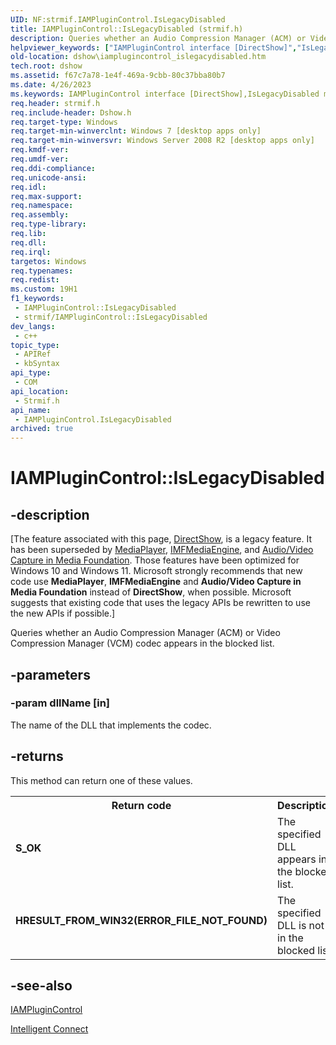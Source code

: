 ```yaml
---
UID: NF:strmif.IAMPluginControl.IsLegacyDisabled
title: IAMPluginControl::IsLegacyDisabled (strmif.h)
description: Queries whether an Audio Compression Manager (ACM) or Video Compression Manager (VCM) codec appears in the blocked list.
helpviewer_keywords: ["IAMPluginControl interface [DirectShow]","IsLegacyDisabled method","IAMPluginControl.IsLegacyDisabled","IAMPluginControl::IsLegacyDisabled","IsLegacyDisabled","IsLegacyDisabled method [DirectShow]","IsLegacyDisabled method [DirectShow]","IAMPluginControl interface","dshow.iamplugincontrol_islegacydisabled","strmif/IAMPluginControl::IsLegacyDisabled"]
old-location: dshow\iamplugincontrol_islegacydisabled.htm
tech.root: dshow
ms.assetid: f67c7a78-1e4f-469a-9cbb-80c37bba80b7
ms.date: 4/26/2023
ms.keywords: IAMPluginControl interface [DirectShow],IsLegacyDisabled method, IAMPluginControl.IsLegacyDisabled, IAMPluginControl::IsLegacyDisabled, IsLegacyDisabled, IsLegacyDisabled method [DirectShow], IsLegacyDisabled method [DirectShow],IAMPluginControl interface, dshow.iamplugincontrol_islegacydisabled, strmif/IAMPluginControl::IsLegacyDisabled
req.header: strmif.h
req.include-header: Dshow.h
req.target-type: Windows
req.target-min-winverclnt: Windows 7 [desktop apps only]
req.target-min-winversvr: Windows Server 2008 R2 [desktop apps only]
req.kmdf-ver: 
req.umdf-ver: 
req.ddi-compliance: 
req.unicode-ansi: 
req.idl: 
req.max-support: 
req.namespace: 
req.assembly: 
req.type-library: 
req.lib: 
req.dll: 
req.irql: 
targetos: Windows
req.typenames: 
req.redist: 
ms.custom: 19H1
f1_keywords:
 - IAMPluginControl::IsLegacyDisabled
 - strmif/IAMPluginControl::IsLegacyDisabled
dev_langs:
 - c++
topic_type:
 - APIRef
 - kbSyntax
api_type:
 - COM
api_location:
 - Strmif.h
api_name:
 - IAMPluginControl.IsLegacyDisabled
archived: true
---
```


# IAMPluginControl::IsLegacyDisabled


## -description

\[The feature associated with this page, [DirectShow](/windows/win32/directshow/directshow), is a legacy feature. It has been superseded by [MediaPlayer](/uwp/api/Windows.Media.Playback.MediaPlayer), [IMFMediaEngine](/windows/win32/api/mfmediaengine/nn-mfmediaengine-imfmediaengine), and [Audio/Video Capture in Media Foundation](/windows/win32/medfound/audio-video-capture-in-media-foundation). Those features have been optimized for Windows 10 and Windows 11. Microsoft strongly recommends that new code use **MediaPlayer**, **IMFMediaEngine** and **Audio/Video Capture in Media Foundation** instead of **DirectShow**, when possible. Microsoft suggests that existing code that uses the legacy APIs be rewritten to use the new APIs if possible.\]

Queries whether an Audio Compression Manager (ACM) or Video Compression Manager (VCM) codec appears in the blocked list.

## -parameters

### -param dllName [in]

The name of the DLL that implements the codec.

## -returns

This method can return one of these values.

<table>
<tr>
<th>Return code</th>
<th>Description</th>
</tr>
<tr>
<td width="40%">
<dl>
<dt><b>S_OK</b></dt>
</dl>
</td>
<td width="60%">
The specified DLL appears in the blocked list.


</td>
</tr>
<tr>
<td width="40%">
<dl>
<dt><b>HRESULT_FROM_WIN32(ERROR_FILE_NOT_FOUND)</b></dt>
</dl>
</td>
<td width="60%">
The specified DLL is not in the blocked list.

</td>
</tr>
</table>

## -see-also

<a href="/windows/desktop/api/strmif/nn-strmif-iamplugincontrol">IAMPluginControl</a>



<a href="/windows/desktop/DirectShow/intelligent-connect">Intelligent Connect</a>